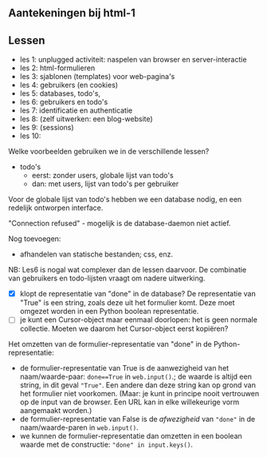 ## Aantekeningen bij html-1

## Lessen

* les 1: unplugged activiteit: naspelen van browser en server-interactie
* les 2: html-formulieren
* les 3: sjablonen (templates) voor web-pagina's
* les 4: gebruikers (en cookies)
* les 5: databases, todo's, 
* les 6: gebruikers en todo's
* les 7: identificatie en authenticatie
* les 8: (zelf uitwerken: een blog-website)
* les 9: (sessions)
* les 10:

Welke voorbeelden gebruiken we in de verschillende lessen?

* todo's
     * eerst: zonder users, globale lijst van todo's
     * dan: met users, lijst van todo's per gebruiker
     
Voor de globale lijst van todo's hebben we een database nodig, en een redelijk ontworpen interface.


"Connection refused" - mogelijk is de database-daemon niet actief.

Nog toevoegen:

* afhandelen van statische bestanden; css, enz.

NB: Les6 is nogal wat complexer dan de lessen daarvoor. De combinatie van gebruikers en todo-lijsten vraagt om nadere uitwerking.

* [x] klopt de representatie van "done" in de database? De representatie van "True" is een string, zoals deze uit het formulier komt. Deze moet omgezet worden in een Python boolean representatie.
* [ ] je kunt een Cursor-object maar eenmaal doorlopen: het is geen normale collectie. Moeten we daarom het Cursor-object eerst kopiëren?

Het omzetten van de formulier-representatie van "done" in de Python-representatie:

* de formulier-representatie van True is de aanwezigheid van het naam/waarde-paar: `done==True` in `web.input()`.; de waarde is altijd een string, in dit geval `"True"`. Een andere dan deze string kan op grond van het formulier niet voorkomen. (Maar: je kunt in principe nooit vertrouwen op de input van de browser. Een URL kan in elke willekeurige vorm aangemaakt worden.)
* de formulier-representatie van False is de *afwezigheid* van `"done"` in de naam/waarde-paren in `web.input()`.
* we kunnen de formulier-representatie dan omzetten in een boolean waarde met de constructie: `"done" in input.keys()`.
